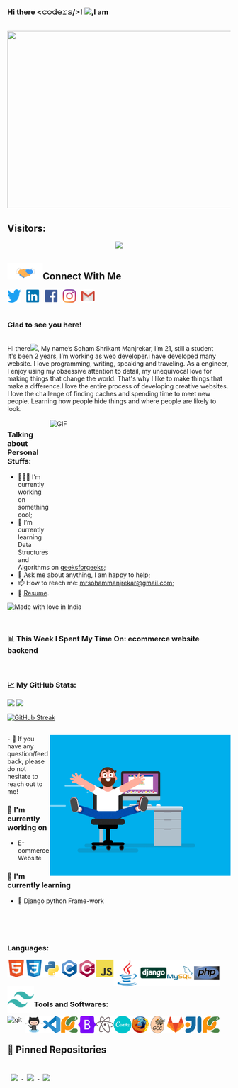 
### Hi there <𝚌𝚘𝚍𝚎𝚛𝚜/>! <img src="https://github.com/TheDudeThatCode/TheDudeThatCode/blob/master/Assets/Hi.gif" width="29px">,I am 
<br><img src="https://github.com/sohammanjrekar/sohammanjrekar/blob/main/Soham%20manjrekar.gif" height="400px" width="1000px">
<div align="centre">

<!-- retro visitor counter -->
<h2>Visitors:</h2>
<p align="center"> 
  <img src="https://profile-counter.glitch.me/sohammanjrekar/count.svg" />
</p>
 <h2> <a target="_blank">
  <img src="https://github.com/sohammanjrekar/sohammanjrekar/blob/main/Handshake.gif" height="37px" style="max-width:100%;">Connect With Me</a>
</h2>
 
 
<a href="" target="blank"><img align="center" src="https://github.com/sohammanjrekar/sohammanjrekar/blob/main/icon/twitter/twitter-original.svg" alt="sohammanjrekar" height="30" width="30" /></a>&nbsp;&nbsp;
<a href="" target="blank"><img align="center" src="https://github.com/sohammanjrekar/sohammanjrekar/blob/main/icon/linkedin/linkedin-original.svg" alt="sohammanjrekar" height="30" width="30" /></a>&nbsp;&nbsp;
<a href="" target="blank"><img align="center" src="https://github.com/sohammanjrekar/sohammanjrekar/blob/main/icon/facebook/facebook-original.svg" alt="sohammanjrekar" height="30" width="30" /></a>&nbsp;&nbsp;
<a href="" target="blank"><img align="center" src="https://github.com/sohammanjrekar/sohammanjrekar/blob/main/icon/instagram-icon.svg" alt="sohammanjrekar" height="30" width="30" /></a>&nbsp;&nbsp;
<a href="" target="blank"><img align="center" src="https://github.com/sohammanjrekar/sohammanjrekar/blob/main/icon/gmail-icon.svg" height="30" width="30" /></a>
  <br>
 <br>
### Glad to see you here! 
  <br/>
Hi there<img src="https://media.giphy.com/media/hvRJCLFzcasrR4ia7z/giphy.gif" width="25px">, My name’s Soham Shrikant Manjrekar, I’m 21, still a student<br/>
    It's been 2 years, I’m working as web developer.i have developed many website. I love programming, writing, speaking and traveling.
As a  engineer, I enjoy using my obsessive attention to detail, my unequivocal love for making things that change the world. That's why I like to make things that make a difference.I love the entire process of developing creative websites. I love the challenge of finding caches and spending time to meet new people. Learning how people hide things and where people are likely to look.
<br/>
  <br/>
<img align="right" alt="GIF" src="https://github.com/Gapur/Gapur/blob/master/coding.gif?raw=true" width="408" height="318" />

### Talking about Personal Stuffs: 

- 👨🏻‍💻 I’m currently working on something cool;
- 🚀 I’m currently learning Data Structures and Algorithms on [geeksforgeeks](https://www.geeksforgeeks.org/);
- 💬 Ask me about anything, I am happy to help;
- 📫 How to reach me: mrsohammanjrekar@gmail.com;
- 📝 [Resume](). 
 



![Made with love in India](https://madewithlove.now.sh/in?heart=true&template=for-the-badge)


</br>

### 📊 This Week I Spent My Time On: ecommerce website backend
<br/>

### 📈 My GitHub Stats: 

<p>
  <img height="180em" src="https://github-readme-stats.vercel.app/api?username=Sohammanjrekar&show_icons=true&hide_border=true&&count_private=true&include_all_commits=true" />
  <img height="180em" src="https://github-readme-stats.vercel.app/api/top-langs/?username=Sohammanjrekar&exclude_repo=KNN-Image-Classification&show_icons=true&hide_border=true&layout=compact&langs_count=8"/>
</p>

[![GitHub Streak](http://github-readme-streak-stats.herokuapp.com?user=sohammanjrekar&theme=dark&background=000000)](https://git.io/streak-stats)

</br>
<img align="right" alt="GIF" src="https://github.com/sohammanjrekar/sohammanjrekar/blob/main/image.gif?raw=true" width="408" height="318" />
- 💬 If you have any question/feedback, please do not hesitate to reach out to me!

### 🔭 I'm currently working on

- E-commerce Website 

### 🌱 I'm currently learning

- 📱 Django python Frame-work

</br></br></br>


### Languages:


<a href="https://www.w3.org/html/" target="_blank"><img align="left" alt="HTML5" width="40px" src="https://github.com/sohammanjrekar/sohammanjrekar/blob/main/icon/html5/html5-original.svg" ></a>

<a href="https://www.w3schools.com/css/" target="_blank"><img align="left" alt="CSS3" width="40px" src="https://github.com/sohammanjrekar/sohammanjrekar/blob/main/icon/css3/css3-original.svg" ></a>

<a href="https://www.python.org" target="_blank"> <img align="left" alt="Python" width="40px" src="https://github.com/sohammanjrekar/sohammanjrekar/blob/main/icon/python/python-original.svg"> </a>

<a href="https://www.cprogramming.com/" target="_blank"> <img align="left" alt="C" width="40px" src="https://github.com/sohammanjrekar/sohammanjrekar/blob/main/icon/c/c-original.svg"> </a>

<a href="https://www.w3schools.com/cpp/" target="_blank"> <img align="left" alt="C++" width="40px" src="https://github.com/sohammanjrekar/sohammanjrekar/blob/main/icon/cplusplus/cplusplus-original.svg"> </a>

<a href="https://www.w3schools.com/javascript/" target="_blank"> <img align="left" alt="JavaScript" width="40px" src="https://github.com/sohammanjrekar/sohammanjrekar/blob/main/icon/javascript/javascript-original.svg"> </a>

<a href="https://www.w3schools.com/java/" target="_blank"> <img align="left" alt="Java" width="60px" src="https://github.com/sohammanjrekar/sohammanjrekar/blob/main/icon/java/java-original.svg"> </a>

<a href="https://www.w3schools.com/django/" target="_blank"> <img align="left" alt="Django" width="60px" src="https://github.com/sohammanjrekar/sohammanjrekar/blob/main/icon/django/django-original.svg"> </a>

<a href="https://www.w3schools.com/flask/" target="_blank"> <img align="left" alt="Flask" width="60px" src="https://github.com/sohammanjrekar/sohammanjrekar/blob/main/icon/mysql/mysql-original-wordmark.svg"> </a>

<a href="https://www.w3schools.com/php/" target="_blank"> <img align="left" alt="php" width="60px" src="https://github.com/sohammanjrekar/sohammanjrekar/blob/main/icon/php/php-original.svg"> </a>

<a href="https://www.w3schools.com/" target="_blank"> <img align="left" alt="Tailwand css" width="60px" src="https://github.com/sohammanjrekar/sohammanjrekar/blob/main/icon/tailwindcss/tailwindcss-plain.svg"> </a>

<br>
<br>
<br>
<br>

### Tools and Softwares:
<a href="https://git-scm.com/" target="_blank"> <img align="left" alt="git" width="40px" src="https://www.vectorlogo.zone/logos/git-scm/git-scm-icon.svg"/> </a>

<a href="https://github.com/" target="_blank"> <img align="left" alt="github" width="40px" src="https://github.com/sohammanjrekar/sohammanjrekar/blob/main/icon/github-icon.svg"> </a>

<a href="https://vscode.com/" target="_blank"> <img align="left" alt="vscode" width="40px" src="https://github.com/sohammanjrekar/sohammanjrekar/blob/main/icon/vscode/vscode-original.svg"> </a>

<a href="https://pycharm.com/" target="_blank"> <img align="left" alt="Pycharm" width="40px" src="https://github.com/sohammanjrekar/sohammanjrekar/blob/main/icon/pycharm/pycharm-original.svg"> </a>

<a href="https://bootstarp.com/" target="_blank"> <img align="left" alt="bootstrap" width="40px" src="https://github.com/sohammanjrekar/sohammanjrekar/blob/main/icon/bootstrap/bootstrap-original.svg"> </a>

<a href="https://atom.com/" target="_blank"> <img align="left" alt="atom" width="40px" src="https://github.com/sohammanjrekar/sohammanjrekar/blob/main/icon/atom/atom-original.svg"> </a>

<a href="https://canva.com/" target="_blank"> <img align="left" alt="canva" width="40px" src="https://github.com/sohammanjrekar/sohammanjrekar/blob/main/icon/canva/canva-original.svg"> </a>

<a href="https://firefox.com/" target="_blank"> <img align="left" alt="firefox" width="40px" src="https://github.com/sohammanjrekar/sohammanjrekar/blob/main/icon/firefox/firefox-original.svg"> </a>

<a href="https://gcc.com/" target="_blank"> <img align="left" alt="gcc" width="40px" src="https://github.com/sohammanjrekar/sohammanjrekar/blob/main/icon/gcc/gcc-original.svg"> </a>

<a href="https://gitlab.com/" target="_blank"> <img align="left" alt="gitlab" width="40px" src="https://github.com/sohammanjrekar/sohammanjrekar/blob/main/icon/gitlab/gitlab-original.svg"> </a>

<a href="https://intellij.com/" target="_blank"> <img align="left" alt="intellij" width="40px" src="https://github.com/sohammanjrekar/sohammanjrekar/blob/main/icon/intellij/intellij-original.svg"> </a>

<a href="https://pycharm.com/" target="_blank"> <img align="left" alt="Pycharm" width="40px" src="https://github.com/sohammanjrekar/sohammanjrekar/blob/main/icon/pycharm/pycharm-original.svg"> </a>



<br>
<br>

  
  ## 📌 Pinned Repositories

<br>

<a href="https://github.com/sohammanjrekar/currency-converter ">
  <img align="center" style="margin:0.5rem" src="https://github-readme-stats.vercel.app/api/pin/?username=sohammanjrekar&repo=currency-converter&title_color=ffffff&text_color=c9cacc&icon_color=4AB197&bg_color=1A2B34" />
</a>

<a href="https://github.com/sohammanjrekar/currency-converter ">
  <img align="center" style="margin:0.5rem" src="https://github-readme-stats.vercel.app/api/pin/?username=sohammanjrekar&repo=practice-pandas&title_color=ffffff&text_color=c9cacc&icon_color=4AB197&bg_color=1A2B34" />
</a>

<a href="https://github.com/sohammanjrekar/currency-converter ">
  <img align="center" style="margin:0.5rem" src="https://github-readme-stats.vercel.app/api/pin/?username=sohammanjrekar&repo=python-learning&title_color=ffffff&text_color=c9cacc&icon_color=4AB197&bg_color=1A2B34" />
</a>



